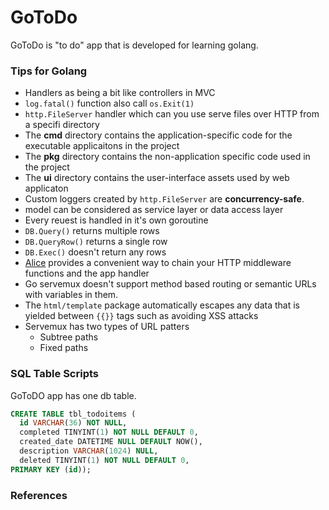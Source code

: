 # GoToDo
GoToDo is "to do" app that is developed for learning golang.

### Tips for Golang
* Handlers as being a bit like controllers in MVC
* `log.fatal()` function also call `os.Exit(1)`
* `http.FileServer` handler which can you use serve files over HTTP from a specifi directory
* The **cmd** directory contains the application-specific code for the executable applicaitons in the project
* The **pkg** directory contains the non-application specific code used in the project
* The **ui** directory contains the user-interface assets used by web applicaton
* Custom loggers created by `http.FileServer` are **concurrency-safe**.
* model can be considered as service layer or data access layer
* Every reuest is handled in it's own goroutine
* `DB.Query()` returns multiple rows
* `DB.QueryRow()` returns a single row
* `DB.Exec()` doesn't return any rows
* [Alice](https://github.com/justinas/alice) provides a convenient way to chain your HTTP middleware functions and the app handler
* Go servemux doesn't support method based routing or semantic URLs with variables in them.
* The `html/template` package automatically escapes any data that is yielded between `{{}}` tags such as avoiding XSS attacks
* Servemux has two types of URL patters
    * Subtree paths
    * Fixed paths

### SQL Table Scripts
GoToDO app has one db table.

```sql
CREATE TABLE tbl_todoitems (
  id VARCHAR(36) NOT NULL,
  completed TINYINT(1) NOT NULL DEFAULT 0,
  created_date DATETIME NULL DEFAULT NOW(),
  description VARCHAR(1024) NULL,
  deleted TINYINT(1) NOT NULL DEFAULT 0,
PRIMARY KEY (id));
```


### References
